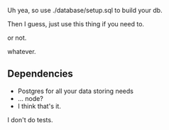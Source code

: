 Uh yea, so use ./database/setup.sql to build your db.

Then I guess, just use this thing if you need to.

or not.


whatever.


## Dependencies
 * Postgres for all your data storing needs
 * ... node?
 * I think that's it.


I don't do tests.
